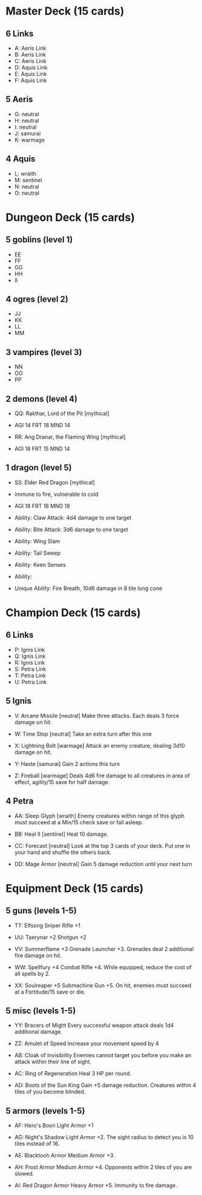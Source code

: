 # Master Deck (15 cards)

## 6 Links
* A: Aeris Link
* B: Aeris Link
* C: Aeris Link
* D: Aquis Link
* E: Aquis Link
* F: Aquis Link

## 5 Aeris
- G: neutral
- H: neutral
- I: neutral
- J: samurai
- K: warmage

## 4 Aquis
- L: wraith
- M: sentinel
- N: neutral
- O: neutral

# Dungeon Deck (15 cards)

## 5 goblins (level 1)
* EE
* FF
* GG
* HH
* II

## 4 ogres (level 2)
* JJ
* KK
* LL
* MM

## 3 vampires (level 3)
* NN
* OO
* PP

## 2 demons (level 4)
* QQ: Rakthar, Lord of the Pit [mythical]
- AGI 14 FRT 18 MND 14


* RR: Ang Dranar, the Flaming Wing [mythical]
- AGI 18 FRT 15 MND 14

## 1 dragon (level 5)
* SS: Elder Red Dragon [mythical]
- immune to fire, vulnerable to cold

- AGI 18 FRT 18 MND 18
- Ability: Claw Attack: 4d4 damage to one target
- Ability: Bite Attack: 3d6 damage to one target
- Ability: Wing Slam
- Ability: Tail Sweep
- Ability: Keen Senses
- Ability:

- Unique Ability: Fire Breath, 10d6 damage in 8 tile long cone

# Champion Deck (15 cards)

## 6 Links
* P: Ignis Link
* Q: Ignis Link
* R: Ignis Link
* S: Petra Link
* T: Petra Link
* U: Petra Link

## 5 Ignis
- V: Arcane Missile [neutral]
Make three attacks. Each deals 3 force damage on hit.

- W: Time Stop [neutral]
Take an extra turn after this one

- X: Lightning Bolt [warmage]
Attack an enemy creature, dealing 3d10 damage on hit.

- Y: Haste [samurai]
Gain 2 actions this turn

- Z: Fireball [warmage]
Deals 4d6 fire damage to all creatures in area of effect, agility/15 save for half damage.

## 4 Petra
- AA: Sleep Glyph [wraith]
Enemy creatures within range of this glyph must succeed at a Min/15 check save or fall asleep.

- BB: Heal II [sentinel]
Heal 10 damage.

- CC: Forecast [neutral]
Look at the top 3 cards of your deck. Put one in your hand and shuffle the others back.

- DD: Mage Armor [neutral]
Gain 5 damage reduction until your next turn

# Equipment Deck (15 cards)
## 5 guns (levels 1-5)
* TT: Elfsong
Sniper Rifle +1

* UU: Taerynar +2
Shotgun +2

* VV: Summerflame +3
Grenade Launcher +3. Grenades deal 2 additional fire damage on hit.

* WW: Spellfury +4
Combat Rifle +4. While equipped, reduce the cost of all spells by 2.

* XX: Soulreaper +5
Submachine Gun +5. On hit, enemies must succeed at a Fortitude/15 save or die.

## 5 misc (levels 1-5)
* YY: Bracers of Might
Every successful weapon attack deals 1d4 additional damage.

* ZZ:  Amulet of Speed
Increase your movement speed by 4

* AB: Cloak of Invisibility
Enemies cannot target you before you make an attack within their line of sight.

* AC: Ring of Regeneration
Heal 3 HP per round.

* AD: Boots of the Sun King
Gain +5 damage reduction. Creatures within 4 tiles of you become blinded.

## 5 armors (levels 1-5)
* AF: Hero's Boon
Light Armor +1

* AG: Night's Shadow
Light Armor +2. The sight radius to detect you is 10 tiles instead of 16.

* AE: Blacktooh Armor
Medium Armor +3.

* AH: Frost Armor
Medium Armor +4. Opponents within 2 tiles of you are slowed.

* AI: Red Dragon Armor
Heavy Armor +5. Immunity to fire damage.
